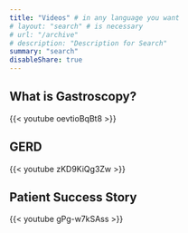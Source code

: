 ```yaml
---
title: "Videos" # in any language you want
# layout: "search" # is necessary
# url: "/archive"
# description: "Description for Search"
summary: "search"
disableShare: true
---
```


## What is Gastroscopy?

{{< youtube oevtioBqBt8 >}}

## GERD

{{< youtube zKD9KiQg3Zw >}}

## Patient Success Story

{{< youtube gPg-w7kSAss >}}
